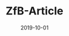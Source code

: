 ---
title: "ZfB-Article"
collection: publications
permalink: /publication/2023-parler
date: 2019-10-01
venue: 'American Political Science Review'
citation: "McAlexander, Richard J., Michael A. Rubin, and Rob Williams. FirstView. &quot;They're Still There, He's All Gone: American Fatalities in Foreign Wars and Right-Wing Radicalization at Home.&quot; <i>American Political Science Review</i>. doi:10.1017/S0003055423000904"
---